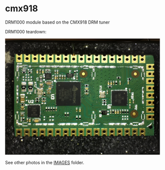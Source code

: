 # cmx918
DRM1000 module based on the CMX918 DRM tuner

DRM1000 teardown:

![Image.](https://github.com/ur8us/cmx918/blob/main/IMAGES/IMG_2935.JPG)

See other photos in the [IMAGES](/tree/main/IMAGSE/) folder.
